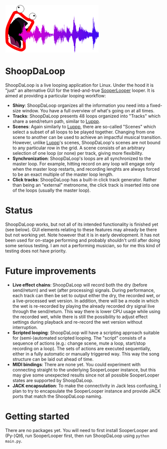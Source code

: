 ![Logo](./resources/logo-small.png)

# ShoopDaLoop

ShoopDaLoop is a live looping application for Linux. Under the hood it is "just" an alternative GUI for the tried-and-true [SooperLooper](http://sonosaurus.com/sooperlooper) looper. It is aimed at providing a particular looping workflow:

- **Shiny**: ShoopDaLoop organizes all the information you need into a fixed-size window. You have a full overview of what's going on at all times.
- **Tracks**: ShoopDaLoop presents 48 loops organized into "Tracks" which share a send/return path, similar to [Luppp](http://openavproductions.com/luppp/).
- **Scenes**: Again similarly to [Luppp](http://openavproductions.com/luppp/), there are so-called "Scenes" which select a subset of all loops to be played together. Changing from one scene to another can be used to achieve an impactful musical transition. However, unlike [Luppp](http://openavproductions.com/luppp/)'s scenes, ShoopDaLoop's scenes are not bound to any particular row in the grid. A scene consists of an arbitrary selection of one loop (or none) per track, giving more flexibility.
- **Synchronization**: ShoopDaLoop's loops are all synchronized to the master loop. For example, hitting record on any loop will engage only when the master loop restarts, and recording lenghts are always forced to be an exact multiple of the master loop length.
- **Click tracks**: ShoopDaLoop has a built-in click track generator. Rather than being an "external" metronome, the click track is inserted into one of the loops (usually the master loop).

# Status

ShoopDaLoop works, but not all of its intended functionality is finished yet (see below). GUI elements relating to these features may already be there but not working yet.
Note however that it is in early development. It has not been used for on-stage performing and probably shouldn't until after doing some serious testing.
I am not a performing musician, so for me this kind of testing does not have priority.

# Future improvements

- **Live effect chains**: ShoopDaLoop will record both the dry (before send/return) and wet (after processing) signals. During performance, each track can then be set to output either the dry, the recorded wet, or a live-processed wet version. In addition, there will be a mode in which the wet is re-recorded by playing the already recorded dry signal live through the send/return. This way there is lower CPU usage while using the recorded wet, while there is still the possibility to adjust effect settings during playback and re-record the wet version without interruption.
- **Scripted looping**: ShoopDaLoop will have a scripting approach suitable for (semi-)automated scripted looping. The "script" consists of a sequence of actions (e.g.: change scene, mute a loop, start/stop recording on a loop). The sets of actions are executed sequentially, either in a fully automatic or manually triggered way. This way the song structure can be laid out ahead of time.
- **MIDI bindings**: There are none yet. You could experiment with connecting straight to the underlying SooperLooper instance, but this may give some unexpected results since not all possible SooperLooper states are supported by ShoopDaLoop.
- **JACK encapsulation**: To make the connectivity in Jack less confusing, I plan to try to encapsulate the SooperLooper instance and provide JACK ports that match the ShoopDaLoop naming.

# Getting started

There are no packages yet. You will need to first install SooperLooper and (Py-)Qt6, run SooperLooper first, then run ShoopDaLoop using `python main.py`.